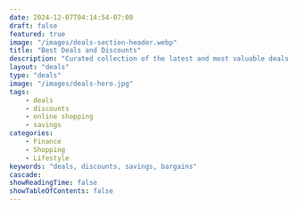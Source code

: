 ```yaml
---
date: 2024-12-07T04:14:54-07:00
draft: false
featured: true
image: "/images/deals-section-header.webp"
title: "Best Deals and Discounts"
description: "Curated collection of the latest and most valuable deals across various categories"
layout: "deals"
type: "deals"
image: "/images/deals-hero.jpg"
tags:
    - deals
    - discounts
    - online shopping
    - savings
categories:
    - Finance
    - Shopping
    - Lifestyle
keywords: "deals, discounts, savings, bargains"
cascade:
showReadingTime: false
showTableOfContents: false
---
```


